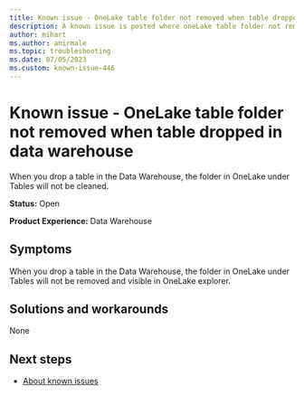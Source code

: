 ```yaml
---
title: Known issue - OneLake table folder not removed when table dropped in data warehouse
description: A known issue is posted where oneLake table folder not removed when table dropped in data warehouse
author: mihart
ms.author: anirmale
ms.topic: troubleshooting 
ms.date: 07/05/2023
ms.custom: known-issue-446
---
```


# Known issue - OneLake table folder not removed when table dropped in data warehouse

When you drop a table in the Data Warehouse, the folder in OneLake under Tables will not be cleaned.

**Status:** Open

**Product Experience:** Data Warehouse

## Symptoms

When you drop a table in the Data Warehouse, the folder in OneLake under Tables will not be removed and visible in OneLake explorer. 

## Solutions and workarounds

None

## Next steps

- [About known issues](https://support.fabric.microsoft.com/known-issues) 
